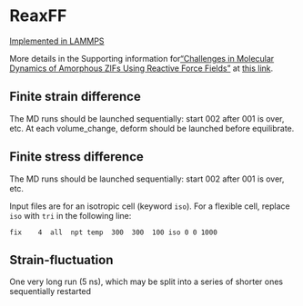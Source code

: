 # ReaxFF

[Implemented in LAMMPS](https://docs.lammps.org/pair_reaxff.html)

More details in the Supporting information for[“Challenges in Molecular Dynamics of Amorphous ZIFs Using Reactive Force Fields”](https://doi.org/10.1021/acs.jpcc.2c06305) at [this link](../../152-Castel_JPhysChemC_2022).

## Finite strain difference

The MD runs should be launched sequentially: start 002 after 001 is over, etc.
At each volume_change, deform should be launched before equilibrate.

## Finite stress difference

The MD runs should be launched sequentially: start 002 after 001 is over, etc.

Input files are for an isotropic cell (keyword `iso`).
For a flexible cell, replace `iso` with `tri` in the following line:
```
fix    4  all  npt temp  300  300  100 iso 0 0 1000
```

## Strain-fluctuation

One very long run (5 ns), which may be split into a series of shorter ones sequentially restarted

<!-- Add link to amof workflow when ReaxFF included -->